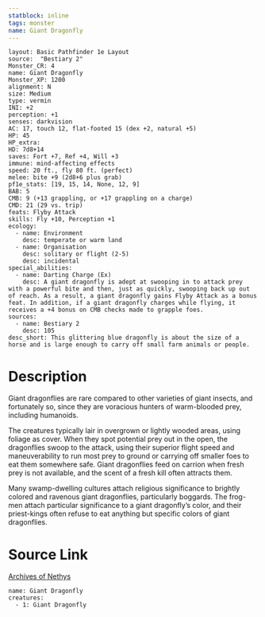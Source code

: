```yaml
---
statblock: inline
tags: monster
name: Giant Dragonfly
---
```

```statblock
layout: Basic Pathfinder 1e Layout
source:  "Bestiary 2"
Monster_CR: 4
name: Giant Dragonfly
Monster_XP: 1200
alignment: N
size: Medium
type: vermin
INI: +2
perception: +1
senses: darkvision
AC: 17, touch 12, flat-footed 15 (dex +2, natural +5)
HP: 45
HP_extra: 
HD: 7d8+14
saves: Fort +7, Ref +4, Will +3
immune: mind-affecting effects
speed: 20 ft., fly 80 ft. (perfect)
melee: bite +9 (2d8+6 plus grab)
pf1e_stats: [19, 15, 14, None, 12, 9]
BAB: 5
CMB: 9 (+13 grappling, or +17 grappling on a charge)
CMD: 21 (29 vs. trip)
feats: Flyby Attack
skills: Fly +10, Perception +1
ecology:
  - name: Environment
    desc: temperate or warm land
  - name: Organisation
    desc: solitary or flight (2-5)
    desc: incidental
special_abilities:
  - name: Darting Charge (Ex)
    desc: A giant dragonfly is adept at swooping in to attack prey with a powerful bite and then, just as quickly, swooping back up out of reach. As a result, a giant dragonfly gains Flyby Attack as a bonus feat. In addition, if a giant dragonfly charges while flying, it receives a +4 bonus on CMB checks made to grapple foes.
sources:
  - name: Bestiary 2
    desc: 105
desc_short: This glittering blue dragonfly is about the size of a horse and is large enough to carry off small farm animals or people. 
```
# Description
Giant dragonflies are rare compared to other varieties of giant insects, and fortunately so, since they are voracious hunters of warm-blooded prey, including humanoids. 

The creatures typically lair in overgrown or lightly wooded areas, using foliage as cover. When they spot potential prey out in the open, the dragonflies swoop to the attack, using their superior flight speed and maneuverability to run most prey to ground or carrying off smaller foes to eat them somewhere safe. Giant dragonflies feed on carrion when fresh prey is not available, and the scent of a fresh kill often attracts them. 

Many swamp-dwelling cultures attach religious significance to brightly colored and ravenous giant dragonflies, particularly boggards. The frog-men attach particular significance to a giant dragonfly’s color, and their priest-kings often refuse to eat anything but specific colors of giant dragonflies.
# Source Link
[Archives of Nethys](https://aonprd.com/MonsterDisplay.aspx?ItemName=Giant%20Dragonfly)
```encounter-table
name: Giant Dragonfly
creatures:
  - 1: Giant Dragonfly
```

